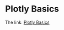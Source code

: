 # Plotly Basics

The link:
[Plotly Basics](https://1drv.ms/u/s!AknUoPfNHMaCgSJRgO-ie6Oxp9tw?e=ohr3Jm)



